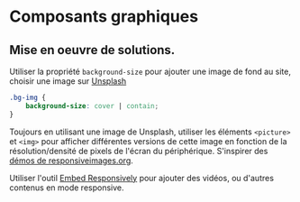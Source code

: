 # Composants graphiques
## Mise en oeuvre de solutions.

Utiliser la propriété `background-size` pour ajouter une image de fond au site, choisir une image sur [Unsplash](https://unsplash.com/)
```css
.bg-img {
    background-size: cover | contain;
}
```

Toujours en utilisant une image de Unsplash, utiliser les éléments  `<picture>` et `<img>` pour afficher différentes versions de cette image en fonction de la résolution/densité de pixels de l'écran du périphérique. S'inspirer des [démos de responsiveimages.org](https://responsiveimages.org/demos/).

Utiliser l'outil [Embed Responsively](http://embedresponsively.com/) pour ajouter des vidéos, ou d'autres contenus en mode responsive.